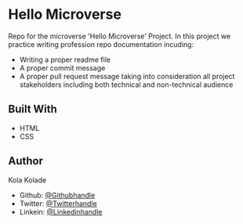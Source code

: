 # Hello Microverse
Repo for the microverse 'Hello Microverse' Project.
In this project we practice writing profession repo documentation incuding:
- Writing a proper readme file
- A proper commit message
- A proper pull request message
taking into consideration all project stakeholders including both technical and non-technical audience
## Built With
- HTML
- CSS
## Author
Kola Kolade
- Github: [@Githubhandle](https://github.com/kkolade/)
- Twitter: [@Twitterhandle](https://twitter.com/kola_kolade)
- Linkein: [@Linkedinhandle](https://www.linkedin.com/in/kolakolade/)
 

